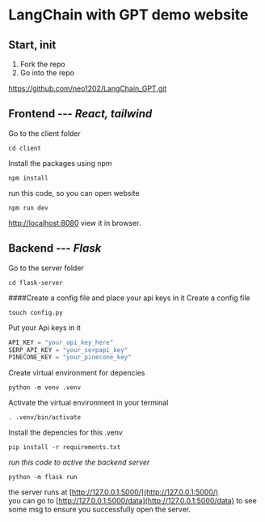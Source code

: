 # LangChain with GPT demo website

## Start, init
1. Fork the repo
2. Go into the repo

https://github.com/neo1202/LangChain_GPT.git

## Frontend --- _React, tailwind_


Go to the client folder
```
cd client
```
Install the packages using npm
```
npm install
```

run this code, so you can open website
```
npm run dev
```
[http://localhost:8080](http://localhost:8080) view it in browser.


## Backend --- _Flask_
Go to the server folder
 ```
 cd flask-server
 ```
 
####Create a config file and place your api keys in it
Create a config file
```
touch config.py
```
Put your Api keys in it
```python
API_KEY = "your_api_key_here"
SERP_API_KEY = "your_serpapi_key"
PINECONE_KEY = "your_pinecone_key"
```
 

Create virtual environment for depencies
 ```
 python -m venv .venv
 ```
Activate the virtual environment in your terminal
```
. .venv/bin/activate
```

Install the depencies for this .venv
```
pip install -r requirements.txt
```

*run this code to active the backend server*
```
python -m flask run
```

the server runs at [http://127.0.0.1:5000/](http://127.0.0.1:5000/) <br>
you can go to [http://127.0.0.1:5000/data](http://127.0.0.1:5000/data) to see some msg to ensure you successfully open the server.
